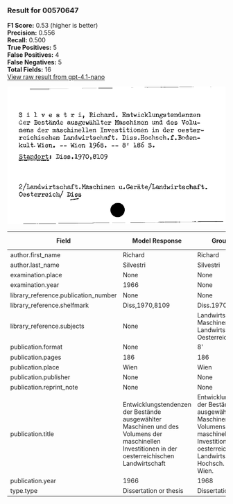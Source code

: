 ### Result for 00570647
**F1 Score:** 0.53 (higher is better)<br>**Precision:** 0.556<br>**Recall:** 0.500<br>**True Positives:** 5<br>**False Positives:** 4<br>**False Negatives:** 5<br>**Total Fields:** 16<br>[View raw result from gpt-4.1-nano](https://github.com/RISE-UNIBAS/humanities_data_benchmark/blob/main/results/2025-09-02/T0162/request_T0162_00570647.json)

<img src="https://github.com/RISE-UNIBAS/humanities_data_benchmark/blob/main/benchmarks/zettelkatalog/images/00570647.jpg?raw=true" alt="00570647" width="600px">

| Field | Model Response | Ground Truth | Fuzzy Score | Match |
|-------|----------------|--------------|-------------|-------|
| author.first_name | Richard | Richard | 1.000 | ✅ |
| author.last_name | Silvestri | Silvestri | 1.000 | ✅ |
| examination.place | None | None | 1.000 | ✅ |
| examination.year | 1966 | None | 0.000 | ❌ |
| library_reference.publication_number | None | None | 1.000 | ✅ |
| library_reference.shelfmark | Diss,1970,8109 | Diss.1970,8109 | 0.929 | ❌ |
| library_reference.subjects | None | Landwirtschaft. Maschinen u. Geräte/ Landwirtschaft. Oesterreich/ Diss | 0.000 | ❌ |
| publication.format | None | 8' | 0.000 | ❌ |
| publication.pages | 186 | 186 | 1.000 | ✅ |
| publication.place | Wien | Wien | 1.000 | ✅ |
| publication.publisher | None | None | 1.000 | ✅ |
| publication.reprint_note | None | None | 1.000 | ✅ |
| publication.title | Entwicklungstendenzen der Bestände ausgewählter Maschinen und des Volumens der maschinellen Investitionen in der oesterreichischen Landwirtschaft | Entwicklungstendenzen der Bestände ausgewählter Maschinen und des Volumens der maschinellen Investitionen in der oesterreichischen Landwirtschaft. Diss. Hochsch. f. Bodenkult. Wien. | 0.890 | ❌ |
| publication.year | 1966 | 1968 | 0.000 | ❌ |
| type.type | Dissertation or thesis | Dissertation or thesis | 1.000 | ✅ |
